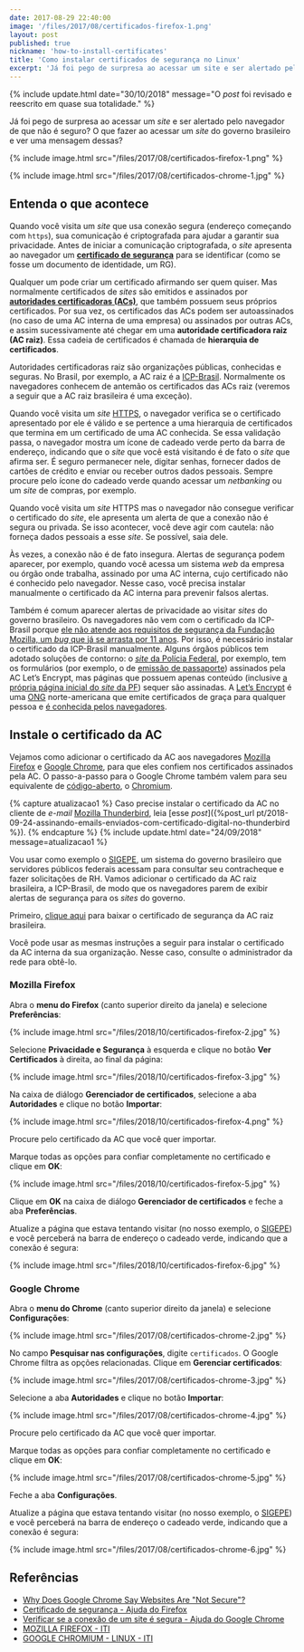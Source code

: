 ```yaml
---
date: 2017-08-29 22:40:00
image: '/files/2017/08/certificados-firefox-1.png'
layout: post
published: true
nickname: 'how-to-install-certificates'
title: 'Como instalar certificados de segurança no Linux'
excerpt: 'Já foi pego de surpresa ao acessar um site e ser alertado pelo navegador de que não é seguro? O que fazer ao acessar um site do governo brasileiro e ver uma mensagem dessa? Às vezes, a conexão não é de fato insegura. Entenda o que acontece e aprenda a instalar certificados de segurança no Linux.'
---
```


{% include update.html date="30/10/2018" message="O *post* foi revisado e reescrito em quase sua totalidade." %}

Já foi pego de surpresa ao acessar um *site* e ser alertado pelo navegador de que não é seguro? O que fazer ao acessar um *site* do governo brasileiro e ver uma mensagem dessas?

{% include image.html src="/files/2017/08/certificados-firefox-1.png" %}

{% include image.html src="/files/2017/08/certificados-chrome-1.jpg" %}

## Entenda o que acontece

Quando você visita um *site* que usa conexão segura (endereço começando com `https`), sua comunicação é criptografada para ajudar a garantir sua privacidade. Antes de iniciar a comunicação criptografada, o *site* apresenta ao navegador um [**certificado de segurança**][certificate] para se identificar (como se fosse um documento de identidade, um RG).

Qualquer um pode criar um certificado afirmando ser quem quiser. Mas normalmente certificados de *sites* são emitidos e assinados por [**autoridades certificadoras (ACs)**][ca], que também possuem seus próprios certificados. Por sua vez, os certificados das ACs podem ser autoassinados (no caso de uma AC interna de uma empresa) ou assinados por outras ACs, e assim sucessivamente até chegar em uma **autoridade certificadora raiz (AC raiz)**. Essa cadeia de certificados é chamada de **hierarquia de certificados**.

Autoridades certificadoras raiz são organizações públicas, conhecidas e seguras. No Brasil, por exemplo, a AC raiz é a [ICP-Brasil][icp-brasil]. Normalmente os navegadores conhecem de antemão os certificados das ACs raiz (veremos a seguir que a AC raiz brasileira é uma exceção).

Quando você visita um *site* [HTTPS][https], o navegador verifica se o certificado apresentado por ele é válido e se pertence a uma hierarquia de certificados que termina em um certificado de uma AC conhecida. Se essa validação passa, o navegador mostra um ícone de cadeado verde perto da barra de endereço, indicando que o *site* que você está visitando é de fato o *site* que afirma ser. É seguro permanecer nele, digitar senhas, fornecer dados de cartões de crédito e enviar ou receber outros dados pessoais. Sempre procure pelo ícone do cadeado verde quando acessar um *netbanking* ou um *site* de compras, por exemplo.

Quando você visita um *site* HTTPS mas o navegador não consegue verificar o certificado do *site*, ele apresenta um alerta de que a conexão não é segura ou privada. Se isso acontecer, você deve agir com cautela: não forneça dados pessoais a esse *site*. Se possível, saia dele.

Às vezes, a conexão não é de fato insegura. Alertas de segurança podem aparecer, por exemplo, quando você acessa um sistema *web* da empresa ou órgão onde trabalha, assinado por uma AC interna, cujo certificado não é conhecido pelo navegador. Nesse caso, você precisa instalar manualmente o certificado da AC interna para prevenir falsos alertas.

Também é comum aparecer alertas de privacidade ao visitar *sites* do governo brasileiro. Os navegadores não vem com o certificado da ICP-Brasil porque [ele não atende aos requisitos de segurança da Fundação Mozilla, um *bug* que já se arrasta por 11 anos][bugzilla]. Por isso, é necessário instalar o certificado da ICP-Brasil manualmente. Alguns órgãos públicos tem adotado soluções de contorno: o [*site* da Polícia Federal][pf], por exemplo, tem os formulários (por exemplo, o de [emissão de passaporte][pf-passport]) assinados pela AC Let’s Encrypt, mas páginas que possuem apenas conteúdo (inclusive [a própria página inicial do *site* da PF][pf]) sequer são assinadas. A [Let’s Encrypt][letsencrypt] é uma [ONG][ong] norte-americana que emite certificados de graça para qualquer pessoa e [é conhecida pelos navegadores][letsencrypt-trusted].

## Instale o certificado da AC

Vejamos como adicionar o certificado da AC aos navegadores [Mozilla Firefox][firefox] e [Google Chrome][chrome], para que eles confiem nos certificados assinados pela AC. O passo-a-passo para o Google Chrome também valem para seu equivalente de [código-aberto][opensource], o [Chromium][chromium].

{% capture atualizacao1 %}
Caso precise instalar o certificado da AC no cliente de *e-mail* [Mozilla Thunderbird](https://www.thunderbird.net), leia [esse *post*]({%post_url pt/2018-09-24-assinando-emails-enviados-com-certificado-digital-no-thunderbird %}).
{% endcapture %}
{% include update.html date="24/09/2018" message=atualizacao1 %}

Vou usar como exemplo o [SIGEPE][sigepe], um sistema do governo brasileiro que servidores públicos federais acessam para consultar seu contracheque e fazer solicitações de RH. Vamos adicionar o certificado da AC raiz brasileira, a ICP-Brasil, de modo que os navegadores parem de exibir alertas de segurança para os *sites* do governo.

Primeiro, [clique aqui][icp-brasil-crt] para baixar o certificado de segurança da AC raiz brasileira.

Você pode usar as mesmas instruções a seguir para instalar o certificado da AC interna da sua organização. Nesse caso, consulte o administrador da rede para obtê-lo.

### Mozilla Firefox

Abra o **menu do Firefox** (canto superior direito da janela) e selecione **Preferências**:

{% include image.html src="/files/2018/10/certificados-firefox-2.jpg" %}

Selecione **Privacidade e Segurança** à esquerda e clique no botão **Ver Certificados** à direita, ao final da página:

{% include image.html src="/files/2018/10/certificados-firefox-3.jpg" %}

Na caixa de diálogo **Gerenciador de certificados**, selecione a aba **Autoridades** e clique no botão **Importar**:

{% include image.html src="/files/2018/10/certificados-firefox-4.png" %}

Procure pelo certificado da AC que você quer importar.

Marque todas as opções para confiar completamente no certificado e clique em **OK**:

{% include image.html src="/files/2018/10/certificados-firefox-5.jpg" %}

Clique em **OK** na caixa de diálogo **Gerenciador de certificados** e feche a aba **Preferências**.

Atualize a página que estava tentando visitar (no nosso exemplo, o [SIGEPE][sigepe]) e você perceberá na barra de endereço o cadeado verde, indicando que a conexão é segura:

{% include image.html src="/files/2018/10/certificados-firefox-6.jpg" %}

### Google Chrome

Abra o **menu do Chrome** (canto superior direito da janela) e selecione **Configurações**:

{% include image.html src="/files/2017/08/certificados-chrome-2.jpg" %}

No campo **Pesquisar nas configurações**, digite `certificados`. O Google Chrome filtra as opções relacionadas. Clique em **Gerenciar certificados**:

{% include image.html src="/files/2017/08/certificados-chrome-3.jpg" %}

Selecione a aba **Autoridades** e clique no botão **Importar**:

{% include image.html src="/files/2017/08/certificados-chrome-4.jpg" %}

Procure pelo certificado da AC que você quer importar.

Marque todas as opções para confiar completamente no certificado e clique em **OK**:

{% include image.html src="/files/2017/08/certificados-chrome-5.jpg" %}

Feche a aba **Configurações**.

Atualize a página que estava tentando visitar (no nosso exemplo, o [SIGEPE][sigepe]) e você perceberá na barra de endereço o cadeado verde, indicando que a conexão é segura:

{% include image.html src="/files/2017/08/certificados-chrome-6.jpg" %}

## Referências

- [Why Does Google Chrome Say Websites Are "Not Secure"?][howtogeek]
- [Certificado de segurança - Ajuda do Firefox][certificate]
- [Verificar se a conexão de um site é segura - Ajuda do Google Chrome][chrome-help]
- [MOZILLA FIREFOX - ITI][iti-firefox]
- [GOOGLE CHROMIUM - LINUX - ITI][iti-chromium]

[certificate]:          https://support.mozilla.org/en-US/kb/secure-website-certificate
[ca]:                   https://pt.wikipedia.org/wiki/Autoridade_de_certifica%C3%A7%C3%A3o
[icp-brasil]:           http://www.iti.gov.br/icp-brasil
[https]:                https://pt.wikipedia.org/wiki/Hyper_Text_Transfer_Protocol_Secure
[bugzilla]:             https://bugzilla.mozilla.org/show_bug.cgi?id=438825
[pf]:                   http://www.pf.gov.br
[pf-passport]:          https://servicos.dpf.gov.br/sinpa/inicializacaoSolicitacao.do?dispatch=inicializarSolicitacaoPassaporte
[letsencrypt]:          https://letsencrypt.org/
[ong]:                  https://pt.wikipedia.org/wiki/Organiza%C3%A7%C3%A3o_n%C3%A3o_governamental
[letsencrypt-trusted]:  https://letsencrypt.org/2018/08/06/trusted-by-all-major-root-programs.html
[firefox]:              https://www.mozilla.org/pt-BR/firefox/
[chrome]:               https://www.google.com/chrome/
[opensource]:           https://pt.wikipedia.org/wiki/Software_de_código_aberto
[chromium]:             https://www.chromium.org/
[sigepe]:               https://servidor.sigepe.planejamento.gov.br
[icp-brasil-crt]:       http://acraiz.icpbrasil.gov.br/credenciadas/RAIZ/ICP-Brasilv2.crt
[howtogeek]:            https://www.howtogeek.com/359298/why-does-google-chrome-say-websites-are-%E2%80%9Cnot-secure%E2%80%9D/
[chrome-help]:          https://support.google.com/chrome/answer/95617?hl=pt-BR
[iti-firefox]:          http://antigo.iti.gov.br/noticias/ascom/188-atualizacao/4526-mozilla
[iti-chromium]:         http://antigo.iti.gov.br/noticias/ascom/188-atualizacao/4532-chrome-linux
